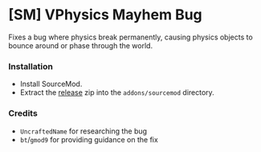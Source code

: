 # [SM] VPhysics Mayhem Bug

Fixes a bug where physics break permanently, causing physics objects to bounce around or phase through the world.

### Installation

- Install SourceMod.
- Extract the [release](https://github.com/dysphie/sm-vphysics-mayhem-fix/releases) zip into the `addons/sourcemod` directory.

### Credits
- `UncraftedName` for researching the bug
- `bt`/`gmod9` for providing guidance on the fix
